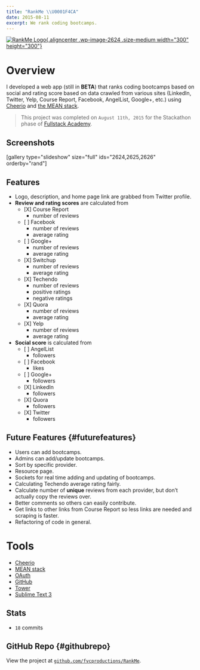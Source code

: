 ```yaml
---
title: "RankMe \\U0001F4CA"
date: 2015-08-11
excerpt: We rank coding bootcamps.
---
```


[![RankMe
Logo](https://fvcproductions.files.wordpress.com/2015/08/logo.png?w=300){.aligncenter
.wp-image-2624 .size-medium width="300"
height="300"}](https://github.com/fvcproductions/RankMe)

Overview
========

I developed a web app (still in **BETA**) that ranks coding bootcamps
based on social and rating score based on data crawled from various
sites (LinkedIn, Twitter, Yelp, Course Report, Facebook, AngelList,
Google+, etc.) using
[Cheerio](https://github.com/cheeriojs/cheerio "Cheerio") and [the MEAN
stack](https://mean.io "MEAN stack").

> This project was completed on `August 11th, 2015` for the Stackathon
> phase of [Fullstack
> Academy](https://fullstackacademy.com "Fullstack Academy").

Screenshots
-----------

\[gallery type="slideshow" size="full" ids="2624,2625,2626"
orderby="rand"\]

Features
--------

-   Logo, description, and home page link are grabbed from Twitter
    profile.
-   **Review and rating scores** are calculated from
    -   \[X\] Course Report
        -   number of reviews
    -   \[ \] Facebook
        -   number of reviews
        -   average rating
    -   \[ \] Google+
        -   number of reviews
        -   average rating
    -   \[X\] Switchup
        -   number of reviews
        -   average rating
    -   \[X\] Techendo
        -   number of reviews
        -   positive ratings
        -   negative ratings
    -   \[X\] Quora
        -   number of reviews
        -   average rating
    -   \[X\] Yelp
        -   number of reviews
        -   average rating
-   **Social score** is calculated from
    -   \[ \] AngelList
        -   followers
    -   \[ \] Facebook
        -   likes
    -   \[ \] Google+
        -   followers
    -   \[X\] LinkedIn
        -   followers
    -   \[X\] Quora
        -   followers
    -   \[X\] Twitter
        -   followers

Future Features {#futurefeatures}
---------------

-   Users can add bootcamps.
-   Admins can add/update bootcamps.
-   Sort by specific provider.
-   Resource page.
-   Sockets for real time adding and updating of bootcamps.
-   Calculating Techendo average rating fairly.
-   Calculate number of **unique** reviews from each provider, but don’t
    actually copy the reviews over.
-   Better comments so others can easily contribute.
-   Get links to other links from Course Report so less links are needed
    and scraping is faster.
-   Refactoring of code in general.

Tools
=====

-   [Cheerio](https://github.com/cheeriojs/cheerio "Cheerio")
-   [MEAN stack](https://mean.io "MEAN stack")
-   [OAuth](https://oauth.net/ "OAuth")
-   [GitHub](https://github.com "GitHub")
-   [Tower](https://www.git-tower.com/ "Tower")
-   [Sublime Text 3](https://www.sublimetext.com/3 "Sublime Text 3")

Stats
-----

-   `18` commits

GitHub Repo {#githubrepo}
-----------

View the project at
[`github.com/fvcproductions/RankMe`](https://github.com/fvcproductions/RankMe "RankMe").
